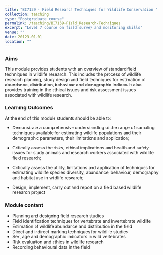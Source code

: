 ```yaml
---
title: "BI7139 - Field Research Techniques for Wildlife Conservation "
collection: teaching
type: "Postgraduate course"
permalink: /teaching/BI7139-FIeld_Research-Techniques
excerpt: "Level 7 course on field survey and monitoring skills"
venue: ""
date: 20123-01-01
location: ""
---
```


### Aims

This module provides students with an overview of standard field techniques in wildlife research. This includes the process of wildlife research planning, study design and field techniques for estimation of abundance, distribution, behaviour and demographic indices. It also provides training in the ethical issues and risk assessment issues associated with wildlife research.


### Learning Outcomes

At the end of this module students should be able to:  

* Demonstrate a comprehensive understanding of the range of sampling techniques available for estimating wildlife populations and their demographic parameters, their limitations and application;

* Critically assess the risks, ethical implications and health and safety issues for study animals and research workers associated with wildlife field research;

* Critically assess the utility, limitations and application of techniques for estimating wildlife species diversity, abundance, behaviour, demography and habitat use in wildlife research;

* Design, implement, carry out and report on a field based wildlife research project   


### Module content


* Planning and designing field research studies
* Field identification techniques for vertebrate and invertebrate wildlife
* Estimation of wildlife abundance and distribution in the field
* Direct and indirect marking techniques for wildlife studies
* Sex, age and demographic indicators in wild vertebrates
* Risk evaluation and ethics in wildlife research
* Recording behavioural data in the field


